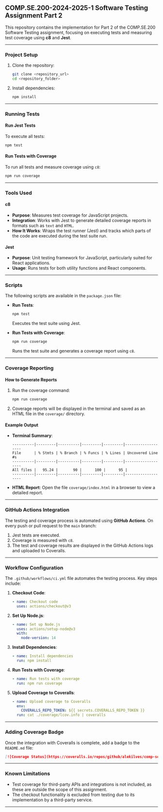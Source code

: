 ## COMP.SE.200-2024-2025-1 Software Testing Assignment Part 2

This repository contains the implementation for Part 2 of the COMP.SE.200 Software Testing assignment, focusing on executing tests and measuring test coverage using **c8** and **Jest**.

---

### Project Setup

1. Clone the repository:
   ```bash
   git clone <repository_url>
   cd <repository_folder>
   ```

2. Install dependencies:
   ```bash
   npm install
   ```

---

### Running Tests

#### Run Jest Tests
To execute all tests:
```bash
npm test
```

#### Run Tests with Coverage
To run all tests and measure coverage using `c8`:
```bash
npm run coverage
```

---

### Tools Used

#### c8
- **Purpose**: Measures test coverage for JavaScript projects.
- **Integration**: Works with Jest to generate detailed coverage reports in formats such as `text` and `HTML`.
- **How It Works**: Wraps the test runner (Jest) and tracks which parts of the code are executed during the test suite run.

#### Jest
- **Purpose**: Unit testing framework for JavaScript, particularly suited for React applications.
- **Usage**: Runs tests for both utility functions and React components.

---

### Scripts

The following scripts are available in the `package.json` file:

- **Run Tests**:
  ```bash
  npm test
  ```
  Executes the test suite using Jest.

- **Run Tests with Coverage**:
  ```bash
  npm run coverage
  ```
  Runs the test suite and generates a coverage report using `c8`.

---

### Coverage Reporting

#### How to Generate Reports
1. Run the coverage command:
   ```bash
   npm run coverage
   ```

2. Coverage reports will be displayed in the terminal and saved as an HTML file in the `coverage/` directory.

#### Example Output
- **Terminal Summary**:
  ```plaintext
  ----------|---------|----------|---------|---------|-------------------
  File      | % Stmts | % Branch | % Funcs | % Lines | Uncovered Line #s
  ----------|---------|----------|---------|---------|-------------------
  All files |   95.24 |       90 |      100 |      95 |                 
  ----------|---------|----------|---------|---------|-------------------
  ```

- **HTML Report**:
  Open the file `coverage/index.html` in a browser to view a detailed report.

---

### GitHub Actions Integration

The testing and coverage process is automated using **GitHub Actions**. On every push or pull request to the `main` branch:

1. Jest tests are executed.
2. Coverage is measured with `c8`.
3. The test and coverage results are displayed in the GitHub Actions logs and uploaded to Coveralls.

---

### Workflow Configuration

The `.github/workflows/ci.yml` file automates the testing process. Key steps include:

1. **Checkout Code**:
   ```yaml
   - name: Checkout code
     uses: actions/checkout@v3
   ```

2. **Set Up Node.js**:
   ```yaml
   - name: Set up Node.js
     uses: actions/setup-node@v3
     with:
       node-version: 14
   ```

3. **Install Dependencies**:
   ```yaml
   - name: Install dependencies
     run: npm install
   ```

4. **Run Tests with Coverage**:
   ```yaml
   - name: Run tests with coverage
     run: npm run coverage
   ```

5. **Upload Coverage to Coveralls**:
   ```yaml
   - name: Upload coverage to Coveralls
     env:
       COVERALLS_REPO_TOKEN: ${{ secrets.COVERALLS_REPO_TOKEN }}
     run: cat ./coverage/lcov.info | coveralls
   ```

---

### Adding Coverage Badge

Once the integration with Coveralls is complete, add a badge to the `README.md` file:

```markdown
[![Coverage Status](https://coveralls.io/repos/github/alekilves/comp-se-200-assignment-part-2/badge.svg?branch=main)](https://coveralls.io/github/alekilves/comp-se-200-assignment-part-2?branch=main)
```


---

### Known Limitations

- Test coverage for third-party APIs and integrations is not included, as these are outside the scope of this assignment.
- The checkout functionality is excluded from testing due to its implementation by a third-party service.

---

